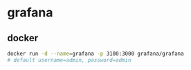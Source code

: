# grafana

## docker

```bash
docker run -d --name=grafana -p 3100:3000 grafana/grafana
# default username=admin, password=admin
```
